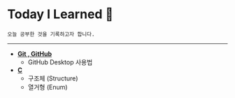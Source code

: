 # Today I Learned 📘
```
오늘 공부한 것을 기록하고자 합니다. 
```
___
+ <a href=""><b>Git , GitHub</b></a>  
  + GitHub Desktop 사용법
+ <a href=""><b>C</b></a>  
  + 구조체 (Structure)
  + 열거형 (Enum)
